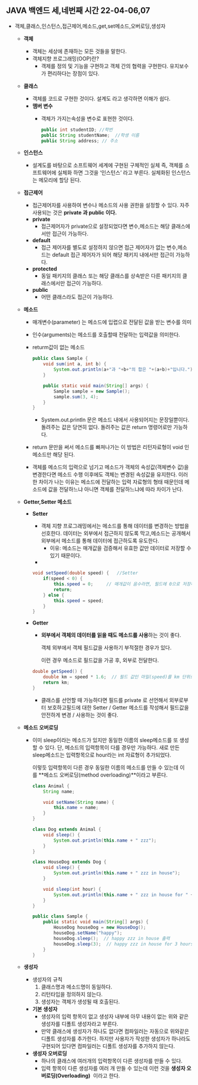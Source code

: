 ## JAVA 백엔드 세,네번째 시간 22-04-06,07

- 객체,클래스,인스턴스,접근제어,메소드,get,set메소드,오버로딩,생성자
    - **객체**
        - 객체는 세상에 존재하는 모든 것들을 말한다.
        - 객체지향 프로그래밍(OOP)란?
            - 객제를 정의 및 기능을 구현하고 객체 간의 협력을 구현한다.
            유지보수가 편리하다는 장점이 있다.
    - **클래스**
        - 객체를 코드로 구현한 것이다. 설계도 라고 생각하면 이해가 쉽다.
        - **맴버 변수**
            - 객체가 가지는속성을 변수로 표현한 것이다.
                
                ```java
                public int studentID; //학번
                public String studentName;  //학생 이름
                public String address; // 주소
                ```
                
    - **인스턴스**
        - 설계도를 바탕으로 소프트웨어 세계에 구현된 구체적인 실체 즉, 객체를 소프트웨어에 실체화 하면 그것을 ‘인스턴스’ 라고 부른다. 실체화된 인스턴스는 메모리에 할당 된다.
    - **접근제어**
        - 접근제어자를 사용하여 변수나 메소드의 사용 권한을 설정할 수 있다.
        자주 사용되는 것은 **private 과 public 이다.**
        - **private**
            - 접근제어자가 private으로 설정되었다면 변수,메소드는 해당 클래스에서만 접근이 가능하다.
        - **default**
            - 접근 제어자를 별도로 설정하지 않으면 접근 제어자가 없는 변수,메소드는 default 접근 제어자가 되어 해당 패키지 내에서만 접근이 가능하다.
        - **protected**
            - 동일 패키지의 클래스 또는 해당 클래스를 상속받은 다른 패키지의 클래스에서만 접근이 가능하다.
        - **public**
            - 어떤 클래스라도 접근이 가능하다.
    - **메소드**
        - 매개변수(parameter) 는 메소드에 입렵으로 전달된 값을 받는 변수를 의미
        - 인수(arguments)는 메소드를 호출할때 전달하는 입력값을 의미한다.
        - returm값이 없는 메소드
            
            ```java
            public class Sample {
                void sum(int a, int b) {
                    System.out.println(a+"과 "+b+"의 합은 "+(a+b)+"입니다.");
                }
            
                public static void main(String[] args) {
                    Sample sample = new Sample();
                    sample.sum(3, 4);
                }
            }
            ```
            
            - System.out.println 문은 메소드 내에서 사용되어지는 문장일뿐이다. 돌려주는 값은 당연히 없다. 돌려주는 값은 return 명령어로만 가능하다.
        - return 문만을 써서 메소드를 빠져나가는 이 방법은 리턴자료형이 void 인 메소드만 해당 된다.
        - 객체를 메소드의 입력으로 넘기고 메소드가 객체의 속성값(객체변수 값)을 변경한다면 메소드 수행 이후에도 객체는 변경된 속성값을 유지한다. 이러한 차이가 나는 이유는 메소드에 전달하는 입력 자료형의 형태 때문인데 메소드에 값을 전달하느냐 아니면 객체를 전달하느냐에 따라 차이가 난다.
    - **Getter,Setter 메소드**
        - **Setter**
            - 객체 지향 프로그래밍에서는 메소드를 통해 데이터를 변경하는 방법을 선호한다.
            데이터는 외부에서 접근하지 않도록 막고,메소드는 공개해서 외부에서 메소드를 통해 데이터에 접근하도록 유도한다.
                - 이유: 메소드는 매개값을 검증해서 유효한 값만 데이터로 저장할 수 있기 때문이다.
            - 
            
            ```java
            void setSpeed(double speed) {   //Setter
                if(speed < 0) {
                    this.speed = 0;     // 매개값이 음수라면, 필드에 0으로 저장하고 메소드 실행 종료
                    return;
                } else {
                    this.speed = speed;
                }
            }
            ```
            
        - **Getter**
            - **외부에서 객체의 데이터를 읽을 때도 메소드를 사용**하는 것이 좋다.
                
                객체 외부에서 객체 필드값을 사용하기 부적절한 경우가 있다.
                
                이런 경우 메소드로 필드값을 가공 후, 외부로 전달한다.
                
            
            ```java
            double getSpeed() {
                double km = speed * 1.6;  // 필드 값인 마일(speed)를 km 단위로 환산 후 외부로 리턴
                return km;
            }
            ```
            
            - 클래스를 선언할 때 가능하다면 필드를 private 로 선언해서 외부로부터 보호하고필드에 대한 Setter / Getter 메소드를 작성해서 필드값을 안전하게 변경 / 사용하는 것이 좋다.
    - **메소드 오버로딩**
        - 이미 sleep이라는 메소드가 있지만 동일한 이름의 sleep메소드를 또 생성할 수 있다. 단, 메소드의 입력항목이 다를 경우만 가능하다. 새로 만든 sleep메소드는 입력항목으로 hour라는 int 자료형이 추가되었다.
            
            이렇듯 입력항목이 다른 경우 동일한 이름의 메소드를 만들 수 있는데 이를 **메소드 오버로딩(method overloading)**이라고 부른다.
            
            ```java
            class Animal {
                String name;
            
                void setName(String name) {
                    this.name = name;
                }
            }
            
            class Dog extends Animal {
                void sleep() {
                    System.out.println(this.name + " zzz");
                }
            }
            
            class HouseDog extends Dog {
                void sleep() {
                    System.out.println(this.name + " zzz in house");
                }
            
                void sleep(int hour) {
                    System.out.println(this.name + " zzz in house for " + hour + " hours");
                }
            }
            
            public class Sample {
                public static void main(String[] args) {
                    HouseDog houseDog = new HouseDog();
                    houseDog.setName("happy");
                    houseDog.sleep();  // happy zzz in house 출력
                    houseDog.sleep(3);  // happy zzz in house for 3 hours 출력
                }
            }
            ```
            
    - **생성자**
        - 생성자의 규칙
            1. 클래스명과 메소드명이 동일하다.
            2. 리턴타입을 정의하지 않는다.
            3. 생성자는 객체가 생성될 때 호출된다.
        - **기본 생성자**
            - 생성자의 입력 항목이 없고 생성자 내부에 아무 내용이 없는 위와 같은 생성자를 디폴트 생성자라고 부른다.
            - 만약 클래스에 생성자가 하나도 없다면 컴파일러는 자동으로 위와같은 디폴트 생성자를 추가한다. 하지만 사용자가 작성한 생성자가 하나라도 구현되어 있다면 컴파일러는 디폴트 생성자를 추가하지 않는다.
        - **생성자 오버로딩**
            - 하나의 클래스에 여러개의 입력항목이 다른 생성자를 만들 수 있다.
            - 입력 항목이 다른 생성자를 여러 개 만들 수 있는데 이런 것을 **생성자 오버로딩(Overloading)**
             이라고 한다.
